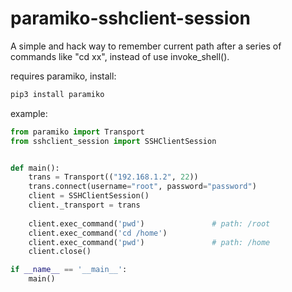# paramiko-sshclient-session
A simple and hack way to remember current path after a series of commands like "cd xx", instead of use invoke_shell(). 

requires paramiko, install:
```bash
pip3 install paramiko
```

example:
```python
from paramiko import Transport
from sshclient_session import SSHClientSession


def main():
    trans = Transport(("192.168.1.2", 22))
    trans.connect(username="root", password="password")
    client = SSHClientSession()
    client._transport = trans
    
    client.exec_command('pwd')               # path: /root
    client.exec_command('cd /home')
    client.exec_command('pwd')               # path: /home
    client.close()

if __name__ == '__main__':
    main()
```
